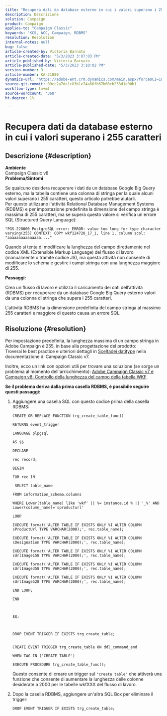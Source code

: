 ```yaml
---
title: "Recupera dati da database esterno in cui i valori superano i 255 caratteri"
description: Descrizione
solution: Campaign
product: Campaign
applies-to: "Campaign Classic"
keywords: "KCS, ACC, Campaign, RDBMS"
resolution: Resolution
internal-notes: null
bug: false
article-created-by: Victoria Barnato
article-created-date: "5/3/2023 3:07:03 PM"
article-published-by: Victoria Barnato
article-published-date: "5/3/2023 3:10:02 PM"
version-number: 3
article-number: KA-21880
dynamics-url: "https://adobe-ent.crm.dynamics.com/main.aspx?forceUCI=1&pagetype=entityrecord&etn=knowledgearticle&id=cb8b8524-c4e9-ed11-a7c6-6045bd0061cb"
source-git-commit: 09cc2a7de1c83b1e74a66fb67b60cb233d1e00b1
workflow-type: tm+mt
source-wordcount: '368'
ht-degree: 1%

---
```


# Recupera dati da database esterno in cui i valori superano i 255 caratteri

## Descrizione {#description}

<b>Ambiente</b><br>Campaign Classic v8<br>
<b>Problema/Sintomi</b>

Se qualcuno desidera recuperare i dati da un database Google Big Query esterno, ma la tabella contiene una colonna di stringa per la quale alcuni valori superano i 255 caratteri, questo articolo potrebbe aiutarli. <br>
Per questo utilizzano l&#39;attività Relational Database Management Systems (RDBMS) e per impostazione predefinita la dimensione del campo stringa è massima di 255 caratteri, ma se supera questo valore si verifica un errore SQL (Structured Query Language):

`"PGS-220000 PostgreSQL error: ERROR: value too long for type character varying(255) CONTEXT: COPY wkf124720_17_1, line 1, column scol: "aaaaaaaaaaaaaaa...."`



Quando si tenta di modificare la lunghezza del campo direttamente nel codice XML (Extensible Markup Language) del flusso di lavoro (manualmente o tramite codice JS), ma questa attività non consente di modificare lo schema e gestire i campi stringa con una lunghezza maggiore di 255.



<b>Passaggi:</b>

Crea un flusso di lavoro e utilizza il caricamento dei dati dell’attività (RDBMS) per recuperare da un database Google Big Query esterno valori da una colonna di stringa che supera i 255 caratteri.

L&#39;attività RDBMS ha la dimensione predefinita del campo stringa al massimo 255 caratteri e maggiore di questo causa un errore SQL.


## Risoluzione {#resolution}

Per impostazione predefinita, la lunghezza massima di un campo stringa in Adobe Campaign è 255, in base alla progettazione del prodotto:<br>
Troverai le best practice e ulteriori dettagli in [Scelta](https://experienceleague.adobe.com/docs/campaign-classic/using/configuring-campaign-classic/data-model/data-model-best-practices.html?lang=en#data-types)[dei dati](https://experienceleague.adobe.com/docs/campaign-classic/using/configuring-campaign-classic/data-model/data-model-best-practices.html?lang=en#data-types)[type](https://experienceleague.adobe.com/docs/campaign-classic/using/configuring-campaign-classic/data-model/data-model-best-practices.html?lang=en#data-types) nella documentazione di Campaign Classic v7.

Inoltre, ecco un link con opzioni utili per trovare una soluzione (se sorge un problema al momento dell&#39;arricchimento): [Adobe Campaign Classic v7 e Campaign v8: Controllo della lunghezza del campo della tabella WKF](https://experienceleaguecommunities.adobe.com/t5/adobe-campaign-classic-questions/controlling-wkf-table-field-length/td-p/355506).



<b>Se il problema deriva dalla prima casella RDBMS, è possibile seguire questi passaggi:</b>



1. Aggiungere una casella SQL con questo codice prima della casella RDBMS:

   ```
   CREATE OR REPLACE FUNCTION trg_create_table_func()
   
   RETURNS event_trigger
   
   LANGUAGE plpgsql
   
   AS $$
   
   DECLARE
   
   rec record;
   
   BEGIN
   
   FOR rec IN
   
    SELECT table_name
   
   FROM information_schema.columns
   
   WHERE Lower(table_name) like 'wkf' || %= instance.id % || '_%' AND Lower(column_name)='sproducturl'
   
   LOOP
   
   EXECUTE format('ALTER TABLE IF EXISTS ONLY %I ALTER COLUMN sProductUrl TYPE VARCHAR(2000);', rec.table_name);
   
   EXECUTE format('ALTER TABLE IF EXISTS ONLY %I ALTER COLUMN sDesignation TYPE VARCHAR(2000);', rec.table_name);
   
   EXECUTE format('ALTER TABLE IF EXISTS ONLY %I ALTER COLUMN sUrlImage158 TYPE VARCHAR(2000);', rec.table_name);
   
   EXECUTE format('ALTER TABLE IF EXISTS ONLY %I ALTER COLUMN sUrlImage358 TYPE VARCHAR(2000);', rec.table_name);
   
   EXECUTE format('ALTER TABLE IF EXISTS ONLY %I ALTER COLUMN sUrlImage528 TYPE VARCHAR(2000);', rec.table_name);
   
   END LOOP;
   
   END
   
   
   
   $$;
   
   
   
   DROP EVENT TRIGGER IF EXISTS trg_create_table;
   
   
   CREATE EVENT TRIGGER trg_create_table ON ddl_command_end
   
   WHEN TAG IN ('CREATE TABLE')
   
   EXECUTE PROCEDURE trg_create_table_func();
   ```






   Questo consente di creare un trigger sul `"create table"` che attiverà una funzione che consente di aumentare la lunghezza delle colonne desiderate a 2000 per le tabelle wkfXXX del flusso di lavoro.
2. Dopo la casella RDBMS, aggiungere un&#39;altra SQL Box per eliminare il trigger:

   `DROP EVENT TRIGGER IF EXISTS trg_create_table;`

